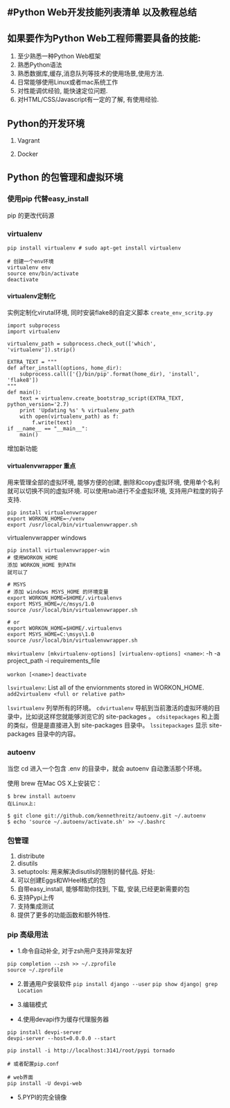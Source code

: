#Python Web开发技能列表清单 以及教程总结
---
## 如果要作为Python Web工程师需要具备的技能:
1. 至少熟悉一种Python Web框架
2. 熟悉Python语法
3. 熟悉数据库,缓存,消息队列等技术的使用场景,使用方法.
4. 日常能够使用Linux或者mac系统工作
5. 对性能调优经验, 能快速定位问题.
6. 对HTML/CSS/Javascript有一定的了解,  有使用经验.


## Python的开发环境
1. Vagrant

2. Docker

## Python 的包管理和虚拟环境
### 使用pip 代替easy_install
pip 的更改代码源 

### virtualenv
```
pip install virtualenv # sudo apt-get install virtualenv

# 创建一个env环境
virtualenv env
source env/bin/activate
deactivate
```

#### virtualenv定制化
实例定制化virutal环境, 同时安装flake8的自定义脚本
`create_env_scritp.py`

```
import subprocess
import virtualenv

virtualenv_path = subprocess.check_out(['which', 'virtualenv']).strip()

EXTRA_TEXT = """
def after_install(options, home_dir):
    subprocess.call(['{}/bin/pip'.format(home_dir), 'install', 'flake8'])
"""
def main():
    text = virtualenv.create_bootstrap_script(EXTRA_TEXT, python_version='2.7)
    print 'Updating %s' % virtualenv_path
    with open(virtualenv_path) as f:
        f.write(text)
if __name__ == "__main__":
    main()
```
增加新功能

#### virtualenvwrapper  重点
用来管理全部的虚拟环境, 能够方便的创建, 删除和copy虚拟环境, 使用单个名利就可以切换不同的虚拟环境. 可以使用tab进行不全虚拟环境, 支持用户粒度的钩子支持.
```
pip install virtualenvwrapper
export WORKON_HOME=~/venv
export /usr/local/bin/virtualenvwrapper.sh
```

virtualenvwrapper windows

```
pip install virtualenvwrapper-win
# 使用WORKON_HOME
添加 WORKON_HOME 到PATH
就可以了

# MSYS
# 添加 windows MSYS_HOME 的环境变量
export WORKON_HOME=$HOME/.virtualenvs
export MSYS_HOME=/c/msys/1.0
source /usr/local/bin/virtualenvwrapper.sh

# or
export WORKON_HOME=$HOME/.virtualenvs
export MSYS_HOME=C:\msys\1.0
source /usr/local/bin/virtualenvwrapper.sh
```


`mkvirtualenv [mkvirtualenv-options] [virtualenv-options] <name>`:
  -h
  -a project_path
  -i requirements_file


`workon [<name>]`
`deactivate`

`lsvirtualenv`: List all of the enviornments stored in WORKON_HOME.
`add2virtualenv <full or relative path>` 

`lsvirtualenv`
列举所有的环境。
`cdvirtualenv`
导航到当前激活的虚拟环境的目录中，比如说这样您就能够浏览它的 site-packages 。
`cdsitepackages`
和上面的类似，但是是直接进入到 site-packages 目录中。
`lssitepackages`
显示 site-packages 目录中的内容。

### autoenv
当您 cd 进入一个包含 .env 的目录中，就会 autoenv 自动激活那个环境。

使用 brew 在Mac OS X上安装它：
```
$ brew install autoenv
在Linux上:

$ git clone git://github.com/kennethreitz/autoenv.git ~/.autoenv
$ echo 'source ~/.autoenv/activate.sh' >> ~/.bashrc
```


### 包管理
1. distribute
2. disutils
3. setuptools: 用来解决disutils的限制的替代品. 好处:
  1. 可以创建Eggs和WHeel格式的包
  2. 自带easy_install, 能够帮助你找到, 下载, 安装,已经更新需要的包
  3. 支持Pypi上传
  4. 支持集成测试
  5. 提供了更多的功能函数和额外特性.
  
### pip 高级用法
- 1.命令自动补全, 对于zsh用户支持非常友好
```
pip completion --zsh >> ~/.zprofile
source ~/.zprofile
```

- 2.普通用户安装软件
`pip install django --user`
`pip show django| grep Location`

- 3.编辑模式
- 4.使用devapi作为缓存代理服务器
```
pip install devpi-server
devpi-server --host=0.0.0.0 --start

pip install -i http://localhost:3141/root/pypi tornado

# 或者配置pip.conf

# web界面
pip install -U devpi-web
```

- 5.PYPI的完全镜像
